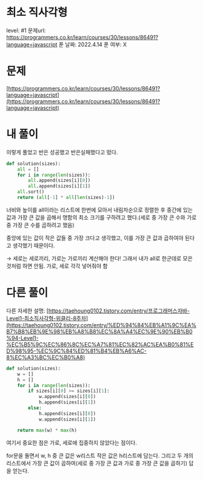 # 최소 직사각형

level: #1
문제url: https://programmers.co.kr/learn/courses/30/lessons/86491?language=javascript
푼 날짜: 2022.4.14
푼 여부: X

# 문제

[https://programmers.co.kr/learn/courses/30/lessons/86491?language=javascript](https://programmers.co.kr/learn/courses/30/lessons/86491?language=javascript)

# 내 풀이

이렇게 풀었고 반은 성공했고 반은실패했다고 떴다.

```python
def solution(sizes):
    all = []
    for i in range(len(sizes)):
        all.append(sizes[i][0])
        all.append(sizes[i][1])
    all.sort()
    return (all[-1] * all[len(sizes)-1])
```

너비와 높이를 all이라는 리스트에 한번에 모아서 내림차순으로 정렬한 후 중간에 있는 값과 가장 큰 값을 곱해서 명함의 최소 크기를 구하려고 했다.(세로 중 가장 큰 수와 가로 중 가장 큰 수를 곱하려고 했음)

중앙에 있는 값이 작은 값들 중 가장 크다고 생각했고, 이를 가장 큰 값과 곱하여야 된다고 생각했기 때문이다.

→ 세로는 세로끼리, 가로는 가로끼리 계산해야 한다! 그래서 내가 all로 한군데로 모은 것처럼 하면 안됨. 가로, 세로 각각 넣어줘야 함

# 다른 풀이

다른 자세한 설명: [https://taehoung0102.tistory.com/entry/프로그래머스자바-Level1-최소직사각형-위클리-8주차](https://taehoung0102.tistory.com/entry/%ED%94%84%EB%A1%9C%EA%B7%B8%EB%9E%98%EB%A8%B8%EC%8A%A4%EC%9E%90%EB%B0%94-Level1-%EC%B5%9C%EC%86%8C%EC%A7%81%EC%82%AC%EA%B0%81%ED%98%95-%EC%9C%84%ED%81%B4%EB%A6%AC-8%EC%A3%BC%EC%B0%A8)

```python
def solution(sizes):
    w = []
    h = []
    for i in range(len(sizes)):
        if sizes[i][0] >= sizes[i][1]:
            w.append(sizes[i][0])
            h.append(sizes[i][1])
        else:
            h.append(sizes[i][0])
            w.append(sizes[i][1])

    return max(w) * max(h)
```

여기서 중요한 점은 가로, 세로에 집중하지 않았다는 점이다.

for문을 돌면서 w, h 중 큰 값은 w리스트 작은 값은 h리스트에 담는다. 그리고 두 개의 리스트에서 가장 큰 값이 곱하여(세로 중 가장 큰 값과 가로 중 가장 큰 값을 곱하기) 답을 얻는다.